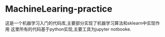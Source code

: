 # MachineLearing-practice
这是一个机器学习入门的代码库,主要部分实现了机器学习算法和sklearn中实现作用
这里所有的代码基于python实现,主要工具为jupyter notbooke.
